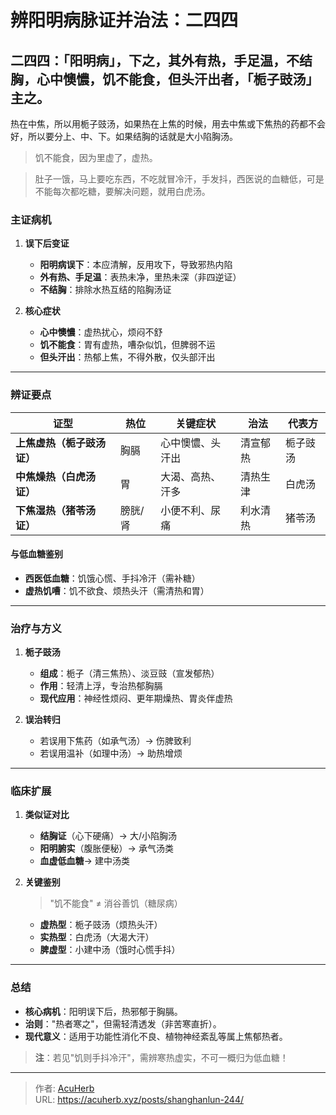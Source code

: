 # 辨阳明病脉证并治法：二四四


## 二四四：「阳明病」，下之，其外有热，手足温，不结胸，心中懊憹，饥不能食，但头汗出者，「栀子豉汤」主之。

<!--more-->

热在中焦，所以用栀子豉汤，如果热在上焦的时候，用去中焦或下焦热的药都不会好，所以要分上、中、下。如果结胸的话就是大小陷胸汤。

> 饥不能食，因为里虚了，虚热。

> 肚子一饿，马上要吃东西，不吃就冒冷汗，手发抖，西医说的血糖低，可是不能每次都吃糖，要解决问题，就用白虎汤。

### **主证病机**  
1. **误下后变证**  
   - **阳明病误下**：本应清解，反用攻下，导致邪热内陷  
   - **外有热、手足温**：表热未净，里热未深（非四逆证）  
   - **不结胸**：排除水热互结的陷胸汤证  

2. **核心症状**  
   - **心中懊憹**：虚热扰心，烦闷不舒  
   - **饥不能食**：胃有虚热，嘈杂似饥，但脾弱不运  
   - **但头汗出**：热郁上焦，不得外散，仅头部汗出  

---

### **辨证要点**  
| **证型** | **热位** | **关键症状** | **治法** | **代表方** |  
|-----------|------------|----------------|------------|------------|  
| **上焦虚热（栀子豉汤证）** | 胸膈 | 心中懊憹、头汗出 | 清宣郁热 | 栀子豉汤 |  
| **中焦燥热（白虎汤证）** | 胃 | 大渴、高热、汗多 | 清热生津 | 白虎汤 |  
| **下焦湿热（猪苓汤证）** | 膀胱/肾 | 小便不利、尿痛 | 利水清热 | 猪苓汤 |  

#### **与低血糖鉴别**  
- **西医低血糖**：饥饿心慌、手抖冷汗（需补糖）  
- **虚热饥嘈**：饥不欲食、烦热头汗（需清热和胃）  

---

### **治疗与方义**  
1. **栀子豉汤**  
   - **组成**：栀子（清三焦热）、淡豆豉（宣发郁热）  
   - **作用**：轻清上浮，专治热郁胸膈  
   - **现代应用**：神经性烦闷、更年期燥热、胃炎伴虚热  

2. **误治转归**  
   - 若误用下焦药（如承气汤）→ 伤脾致利  
   - 若误用温补（如理中汤）→ 助热增烦  

---

### **临床扩展**  
1. **类似证对比**  
   - **结胸证**（心下硬痛）→ 大/小陷胸汤  
   - **阳明腑实**（腹胀便秘）→ 承气汤类  
   - **血虚低血糖**→ 建中汤类  

2. **关键鉴别**  
   > "饥不能食" ≠ 消谷善饥（糖尿病）  
   - **虚热型**：栀子豉汤（烦热头汗）  
   - **实热型**：白虎汤（大渴大汗）  
   - **脾虚型**：小建中汤（饿时心慌手抖）  

---

### **总结**  
- **核心病机**：阳明误下后，热邪郁于胸膈。  
- **治则**："热者寒之"，但需轻清透发（非苦寒直折）。  
- **现代意义**：适用于功能性消化不良、植物神经紊乱等属上焦郁热者。  

> **注**：若见"饥则手抖冷汗"，需辨寒热虚实，不可一概归为低血糖！

---

> 作者: [AcuHerb](https://acuherb.xyz)  
> URL: https://acuherb.xyz/posts/shanghanlun-244/  

